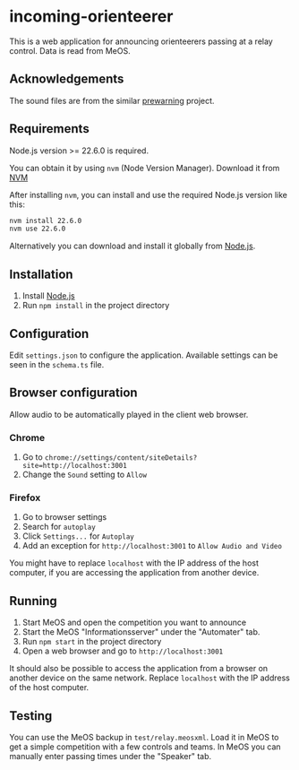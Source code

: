 # incoming-orienteerer

This is a web application for announcing orienteerers passing at a relay
control. Data is read from MeOS.

## Acknowledgements

The sound files are from the similar
[prewarning](https://github.com/croister/prewarning) project.

## Requirements

Node.js version >= 22.6.0 is required.

You can obtain it by using `nvm` (Node Version Manager). Download it from
[NVM](https://github.com/nvm-sh/nvm)

After installing `nvm`, you can install and use the required Node.js version
like this:

```bash
nvm install 22.6.0
nvm use 22.6.0
```

Alternatively you can download and install it globally from
[Node.js](https://nodejs.org/en/download/).

## Installation

1. Install [Node.js](https://nodejs.org/en/download/)
2. Run `npm install` in the project directory

## Configuration
Edit `settings.json` to configure the application.
Available settings can be seen in the `schema.ts` file.

## Browser configuration
Allow audio to be automatically played in the client web browser.

### Chrome

1. Go to `chrome://settings/content/siteDetails?site=http://localhost:3001`
2. Change the `Sound` setting to `Allow`

### Firefox

1. Go to browser settings
2. Search for `autoplay`
3. Click `Settings...` for `Autoplay`
4. Add an exception for `http://localhost:3001` to `Allow Audio and Video`

You might have to replace `localhost` with the IP address of the host
computer, if you are accessing the application from another device.

## Running

1. Start MeOS and open the competition you want to announce
2. Start the MeOS "Informationsserver" under the "Automater" tab.
3. Run `npm start` in the project directory
4. Open a web browser and go to `http://localhost:3001`

It should also be possible to access the application from a browser on another
device on the same network. Replace `localhost` with the IP address of the
host computer.

## Testing

You can use the MeOS backup in `test/relay.meosxml`. Load it in MeOS to get a
simple competition with a few controls and teams. In MeOS you can manually
enter passing times under the "Speaker" tab.
